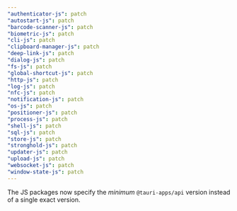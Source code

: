 ```yaml
---
"authenticator-js": patch
"autostart-js": patch
"barcode-scanner-js": patch
"biometric-js": patch
"cli-js": patch
"clipboard-manager-js": patch
"deep-link-js": patch
"dialog-js": patch
"fs-js": patch
"global-shortcut-js": patch
"http-js": patch
"log-js": patch
"nfc-js": patch
"notification-js": patch
"os-js": patch
"positioner-js": patch
"process-js": patch
"shell-js": patch
"sql-js": patch
"store-js": patch
"stronghold-js": patch
"updater-js": patch
"upload-js": patch
"websocket-js": patch
"window-state-js": patch
---
```


The JS packages now specify the _minimum_ `@tauri-apps/api` version instead of a single exact version.
